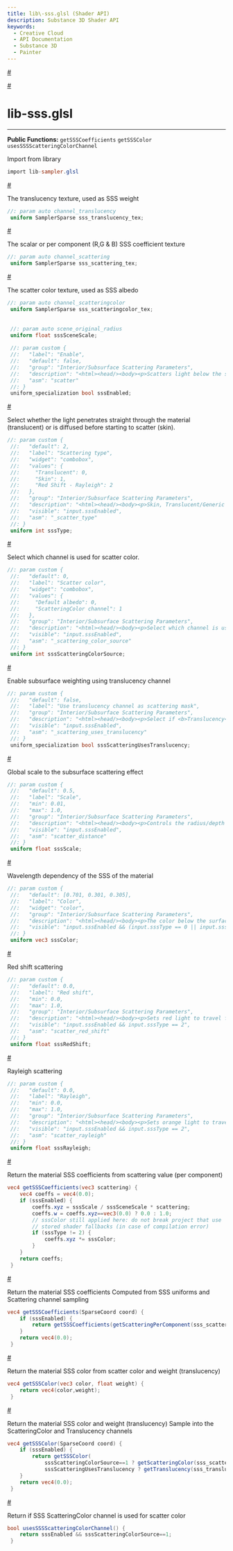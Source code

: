```yaml
---
title: lib\-sss.glsl (Shader API)
description: Substance 3D Shader API
keywords:
  - Creative Cloud
  - API Documentation
  - Substance 3D
  - Painter
---
```














[\#](#section-0)












[\#](#section-1)

lib\-sss.glsl
=============

---




**Public Functions:**
`getSSSCoefficients`
`getSSSColor`
`usesSSSScatteringColorChannel`


Import from library





```glsl
import lib-sampler.glsl
```







[\#](#section-2)

The translucency texture, used as SSS weight





```glsl
//: param auto channel_translucency
 uniform SamplerSparse sss_translucency_tex;
```







[\#](#section-3)

The scalar or per component (R,G \& B) SSS coefficient texture





```glsl
//: param auto channel_scattering
 uniform SamplerSparse sss_scattering_tex;
```







[\#](#section-4)

The scatter color texture, used as SSS albedo





```glsl
//: param auto channel_scatteringcolor
 uniform SamplerSparse sss_scatteringcolor_tex;
 
 
 //: param auto scene_original_radius
 uniform float sssSceneScale;
 
 //: param custom {
 //:   "label": "Enable",
 //:   "default": false,
 //:   "group": "Interior/Subsurface Scattering Parameters",
 //:   "description": "<html><head/><body><p>Scatters light below the surface, rather than passing straight through.<br/><b>Please note</b>: <b>Activate Subsurface Scattering</b> needs to be enabled in <b>Display Settings</b> and the following channel needs to be present for the subsurface scattering parameters to have an effect: <b>Scattering</b></p></body></html>",
 //:   "asm": "scatter"
 //: }
 uniform_specialization bool sssEnabled;
```







[\#](#section-5)

Select whether the light penetrates straight through the material (translucent)
 or is diffused before starting to scatter (skin).





```glsl
//: param custom {
 //:   "default": 2,
 //:   "label": "Scattering type",
 //:   "widget": "combobox",
 //:   "values": {
 //:     "Translucent": 0,
 //:     "Skin": 1,
 //:     "Red Shift - Rayleigh": 2
 //:   },
 //:   "group": "Interior/Subsurface Scattering Parameters",
 //:   "description": "<html><head/><body><p>Skin, Translucent/Generic or Red Shift & Rayleigh controls.<br/><b>Please note</b>: <b>Activate Subsurface Scattering</b> needs to be enabled in <b>Display Settings</b> and the following channel needs to be present for the subsurface scattering parameters to have an effect: <b>Scattering</b></p></body></html>",
 //:   "visible": "input.sssEnabled",
 //:   "asm": "_scatter_type"
 //: }
 uniform int sssType;
```







[\#](#section-6)

Select which channel is used for scatter color.





```glsl
//: param custom {
 //:   "default": 0,
 //:   "label": "Scatter color",
 //:   "widget": "combobox",
 //:   "values": {
 //:     "Default albedo": 0,
 //:     "ScatteringColor channel": 1
 //:   },
 //:   "group": "Interior/Subsurface Scattering Parameters",
 //:   "description": "<html><head/><body><p>Select which channel is used to define scatter color.<br/><b>Please note</b>: <b>Activate Subsurface Scattering</b> needs to be enabled in <b>Display Settings</b> and the following channel needs to be present for the subsurface scattering parameters to have an effect: <b>Scattering</b></p></body></html>",
 //:   "visible": "input.sssEnabled",
 //:   "asm": "_scattering_color_source"
 //: }
 uniform int sssScatteringColorSource;
```







[\#](#section-7)

Enable subsurface weighting using translucency channel





```glsl
//: param custom {
 //:   "default": false,
 //:   "label": "Use translucency channel as scattering mask",
 //:   "group": "Interior/Subsurface Scattering Parameters",
 //:   "description": "<html><head/><body><p>Select if <b>Translucency</b> channel is used to interpolate between the scattered diffuse and the original diffuse.<br/><b>Please note</b>: <b>Activate Subsurface Scattering</b> needs to be enabled in <b>Display Settings</b> and the following channel needs to be present for the subsurface scattering parameters to have an effect: <b>Scattering</b></p></body></html>",
 //:   "visible": "input.sssEnabled",
 //:   "asm": "_scattering_uses_translucency"
 //: }
 uniform_specialization bool sssScatteringUsesTranslucency;
```







[\#](#section-8)

Global scale to the subsurface scattering effect





```glsl
//: param custom {
 //:   "default": 0.5,
 //:   "label": "Scale",
 //:   "min": 0.01,
 //:   "max": 1.0,
 //:   "group": "Interior/Subsurface Scattering Parameters",
 //:   "description": "<html><head/><body><p>Controls the radius/depth of the light absorption in the material.<br/><b>Please note</b>: <b>Activate Subsurface Scattering</b> needs to be enabled in <b>Display Settings</b> and the following channel needs to be present for the subsurface scattering parameters to have an effect: <b>Scattering</b></p></body></html>",
 //:   "visible": "input.sssEnabled",
 //:   "asm": "scatter_distance"
 //: }
 uniform float sssScale;
```







[\#](#section-9)

Wavelength dependency of the SSS of the material





```glsl
//: param custom {
 //:   "default": [0.701, 0.301, 0.305],
 //:   "label": "Color",
 //:   "widget": "color",
 //:   "group": "Interior/Subsurface Scattering Parameters",
 //:   "description": "<html><head/><body><p>The color below the surface that scattered light will become.<br/><b>Please note</b>: <b>Activate Subsurface Scattering</b> needs to be enabled in <b>Display Settings</b> and the following channel needs to be present for the subsurface scattering parameters to have an effect: <b>Scattering</b></p></body></html>",
 //:   "visible": "input.sssEnabled && (input.sssType == 0 || input.sssType == 1)"
 //: }
 uniform vec3 sssColor;
```







[\#](#section-10)

Red shift scattering





```glsl
//: param custom {
 //:   "default": 0.0,
 //:   "label": "Red shift",
 //:   "min": 0.0,
 //:   "max": 1.0,
 //:   "group": "Interior/Subsurface Scattering Parameters",
 //:   "description": "<html><head/><body><p>Sets red light to travel further than other light colors. Useful for skin.<br/><b>Please note</b>: <b>Activate Subsurface Scattering</b> needs to be enabled in <b>Display Settings</b> and the following channel needs to be present for the subsurface scattering parameters to have an effect: <b>Scattering</b></p></body></html>",
 //:   "visible": "input.sssEnabled && input.sssType == 2",
 //:   "asm": "scatter_red_shift"
 //: }
 uniform float sssRedShift;
```







[\#](#section-11)

Rayleigh scattering





```glsl
//: param custom {
 //:   "default": 0.0,
 //:   "label": "Rayleigh",
 //:   "min": 0.0,
 //:   "max": 1.0,
 //:   "group": "Interior/Subsurface Scattering Parameters",
 //:   "description": "<html><head/><body><p>Sets orange light to travel further beneath the surface and blue light to travel less.<br/><b>Please note</b>: <b>Activate Subsurface Scattering</b> needs to be enabled in <b>Display Settings</b> and the following channel needs to be present for the subsurface scattering parameters to have an effect: <b>Scattering</b></p></body></html>",
 //:   "visible": "input.sssEnabled && input.sssType == 2",
 //:   "asm": "scatter_rayleigh"
 //: }
 uniform float sssRayleigh;
```







[\#](#section-12)

Return the material SSS coefficients from scattering value (per component)





```glsl
vec4 getSSSCoefficients(vec3 scattering) {
 	vec4 coeffs = vec4(0.0);
 	if (sssEnabled) {
 		coeffs.xyz = sssScale / sssSceneScale * scattering;
 		coeffs.w = coeffs.xyz==vec3(0.0) ? 0.0 : 1.0;
 		// sssColor still applied here: do not break project that use
 		// stored shader fallbacks (in case of compilation error)
 		if (sssType != 2) {
 			coeffs.xyz *= sssColor;
 		}
 	}
 	return coeffs;
 }
```







[\#](#section-13)

Return the material SSS coefficients
 Computed from SSS uniforms and Scattering channel sampling





```glsl
vec4 getSSSCoefficients(SparseCoord coord) {
 	if (sssEnabled) {
 		return getSSSCoefficients(getScatteringPerComponent(sss_scattering_tex, coord));
 	}
 	return vec4(0.0);
 }
```







[\#](#section-14)

Return the material SSS color from scatter color and weight (translucency)





```glsl
vec4 getSSSColor(vec3 color, float weight) {
 	return vec4(color,weight);
 }
```







[\#](#section-15)

Return the material SSS color and weight (translucency)
 Sample into the ScatteringColor and Translucency channels





```glsl
vec4 getSSSColor(SparseCoord coord) {
 	if (sssEnabled) {
 		return getSSSColor(
 			sssScatteringColorSource==1 ? getScatteringColor(sss_scatteringcolor_tex, coord) : vec3(1.0),
 			sssScatteringUsesTranslucency ? getTranslucency(sss_translucency_tex, coord) : 1.0);
 	}
 	return vec4(0.0);
 }
```







[\#](#section-16)

Return if SSS ScatteringColor channel is used for scatter color





```glsl
bool usesSSSScatteringColorChannel() {
 	return sssEnabled && sssScatteringColorSource==1;
 }
 
 
```






